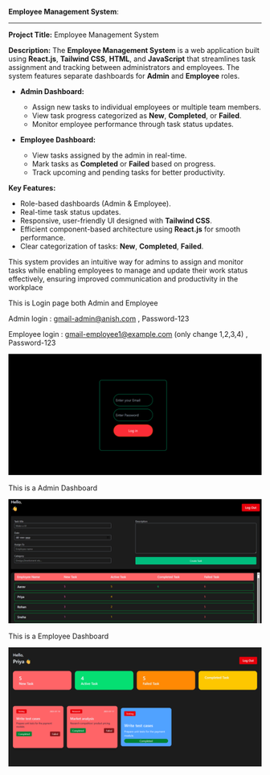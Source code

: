  **Employee Management System**:

---

**Project Title:** Employee Management System

**Description:**
The **Employee Management System** is a web application built using **React.js**, **Tailwind CSS**, **HTML**, and **JavaScript** that streamlines task assignment and tracking between administrators and employees. The system features separate dashboards for **Admin** and **Employee** roles.

* **Admin Dashboard:**

  * Assign new tasks to individual employees or multiple team members.
  * View task progress categorized as **New**, **Completed**, or **Failed**.
  * Monitor employee performance through task status updates.

* **Employee Dashboard:**

  * View tasks assigned by the admin in real-time.
  * Mark tasks as **Completed** or **Failed** based on progress.
  * Track upcoming and pending tasks for better productivity.

**Key Features:**

* Role-based dashboards (Admin & Employee).
* Real-time task status updates.
* Responsive, user-friendly UI designed with **Tailwind CSS**.
* Efficient component-based architecture using **React.js** for smooth performance.
* Clear categorization of tasks: **New**, **Completed**, **Failed**.

This system provides an intuitive way for admins to assign and monitor tasks while enabling employees to manage and update their work status effectively, ensuring improved communication and productivity in the workplace

This is Login page both Admin and Employee


Admin login : gmail-admin@anish.com , Password-123


Employee login : gmail-employee1@example.com (only change 1,2,3,4) , Password-123

![image alt](https://github.com/anishjii123-hash/Employee_managment_System/blob/fa47ba899f650eb85b4e850daa90f904796190ec/Screenshot%202025-08-13%20211718.png)

This is a Admin Dashboard

![image alt](https://github.com/anishjii123-hash/Employee_managment_System/blob/75e3068de26bf66ba6d1a356beb233f07aa2db22/Screenshot%202025-08-13%20211844.png)

This is a Employee Dashboard

![image alt](https://github.com/anishjii123-hash/Employee_managment_System/blob/fd2c7ab3cd6a0328f371ef8aad195e9665de37de/Screenshot%202025-08-13%20211752.png)





